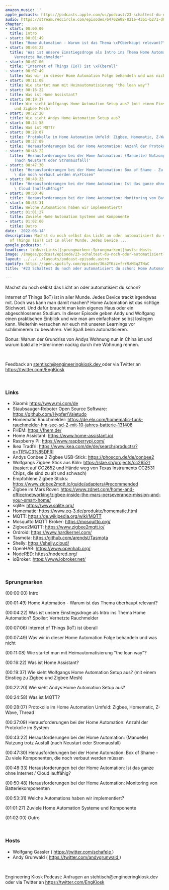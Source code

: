 ```yaml
---
amazon_music: ''
apple_podcasts: https://podcasts.apple.com/us/podcast/23-schaltest-du-noch-oder-automatisiert-du-schon-home/id1603082924?i=1000566323940&uo=4
audio: https://stream.redcircle.com/episodes/64702e08-821e-4361-b271-d98525ec6667/stream.mp3
chapter:
- start: 00:00:00
  title: Intro
- start: 00:01:49
  title: "Home Automation - Warum ist das Thema \xFCberhaupt relevant?"
- start: 00:04:22
  title: 'Was ist unsere Einstiegsdroge als Intro ins Thema Home Automation? Spoiler:
    Vernetzte Rauchmelder'
- start: 00:07:06
  title: "Internet of Things (IoT) ist \xFCberall"
- start: 00:07:49
  title: Was wir in dieser Home Automation Folge behandeln und was nicht
- start: 00:11:08
  title: Wie startet man mit Heimautomatisierung "the lean way"?
- start: 00:16:22
  title: Was ist Home Assistant?
- start: 00:19:37
  title: Wie sieht Wolfgangs Home Automation Setup aus? (mit einem Einstieg zu Zigbee
    und Zigbee Mesh)
- start: 00:22:20
  title: Wie sieht Andys Home Automation Setup aus?
- start: 00:24:58
  title: Was ist MQTT?
- start: 00:28:07
  title: 'Protokolle im Home Automation Umfeld: Zigbee, Homematic, Z-Wave, Thread'
- start: 00:37:09
  title: 'Herausforderungen bei der Home Automation: Anzahl der Protokolle im System'
- start: 00:43:22
  title: 'Herausforderungen bei der Home Automation: (Manuelle) Nutzung trotz Ausfall
    (nach Neustart oder Stromausfall)'
- start: 00:47:30
  title: "Herausforderungen bei der Home Automation: Box of Shame - Zu viele Komponenten,\
    \ die noch verbaut werden m\xFCssen"
- start: 00:48:33
  title: "Herausforderungen bei der Home Automation: Ist das ganze ohne Internet /\
    \ Cloud lauff\xE4hig?"
- start: 00:50:48
  title: 'Herausforderungen bei der Home Automation: Monitoring von Batteriekomponenten'
- start: 00:53:31
  title: Welche Automations haben wir implementiert?
- start: 01:01:27
  title: Zuviele Home Automation Systeme und Komponente
- start: 01:02:00
  title: Outro
date: '2022-06-14'
description: Machst du noch selbst das Licht an oder automatisiert du schon? Internet
  of Things (IoT) ist in aller Munde. Jedes Device ...
google_podcasts: ''
headlines: links::Links||sprungmarken::Sprungmarken||hosts::Hosts
image: /images/podcast/episode/23-schaltest-du-noch-oder-automatisiert-du-schon-home-automation.jpg
layout: ../../../layouts/podcast-episode.astro
spotify: https://open.spotify.com/episode/36a2YKzzvfrrRzM3qZTHaC
title: '#23 Schaltest du noch oder automatisiert du schon: Home Automation'

---
```


<p>
   Machst du noch selbst das Licht an oder automatisiert du schon?
  </p>
  <p>
   Internet of Things (IoT) ist in aller Munde. Jedes Device trackt irgendwas mit. Doch was kann man damit machen? Home Automation ist das richtige Stichwort. Und dafür braucht man kein eigenes Haus oder ein abgeschlossenes Studium. In dieser Episode geben Andy und Wolfgang einen praktischen Einblick und wie man am einfachsten selbst loslegen kann. Weiterhin versuchen wir euch mit unseren Learnings vor schlimmerem zu bewahren. Viel Spaß beim automatisieren.
  </p>
  <p>
   Bonus: Warum der Grundriss von Andys Wohnung nun in China ist und warum bald alle Hörer∙innen nackig durch ihre Wohnung rennen.
  </p>
  <p>
   <br/>
  </p>
  <p>
   Feedback an
   <a href="mailto:stehtisch@engineeringkiosk.dev" rel="nofollow">
    stehtisch@engineeringkiosk.dev
   </a>
   oder via Twitter an
   <a href="https://twitter.com/EngKiosk" rel="nofollow">
    https://twitter.com/EngKiosk
   </a>
  </p>
  <p>
   <br/>
  </p>
  <h3 id="links">
   Links
  </h3>
  <ul>
   <li>
    Xiaomi:
    <a href="https://www.mi.com/de" rel="nofollow">
     https://www.mi.com/de
    </a>
   </li>
   <li>
    Staubsauger-Roboter Open Source Software:
    <a href="https://github.com/Hypfer/Valetudo" rel="nofollow">
     https://github.com/Hypfer/Valetudo
    </a>
   </li>
   <li>
    Homematic Rauchmelder:
    <a href="https://de.elv.com/homematic-funk-rauchmelder-hm-sec-sd-2-mit-10-jahres-batterie-131408" rel="nofollow">
     https://de.elv.com/homematic-funk-rauchmelder-hm-sec-sd-2-mit-10-jahres-batterie-131408
    </a>
   </li>
   <li>
    FHEM:
    <a href="https://fhem.de/" rel="nofollow">
     https://fhem.de/
    </a>
   </li>
   <li>
    Home Assistant:
    <a href="https://www.home-assistant.io/" rel="nofollow">
     https://www.home-assistant.io/
    </a>
   </li>
   <li>
    Raspberry Pi:
    <a href="https://www.raspberrypi.com/" rel="nofollow">
     https://www.raspberrypi.com/
    </a>
   </li>
   <li>
    Ikea Tradfri:
    <a href="https://www.ikea.com/de/de/search/products/?q=TR%C3%85DFRI" rel="nofollow">
     https://www.ikea.com/de/de/search/products/?q=TR%C3%85DFRI
    </a>
   </li>
   <li>
    Andys Conbee 2 Zigbee USB-Stick:
    <a href="https://phoscon.de/de/conbee2" rel="nofollow">
     https://phoscon.de/de/conbee2
    </a>
   </li>
   <li>
    Wolfgangs Zigbee Stick aus Köln:
    <a href="https://slae.sh/projects/cc2652/" rel="nofollow">
     https://slae.sh/projects/cc2652/
    </a>
    (basiert auf CC2652 und Hände weg von Texas Instruments CC2531 Chips, die sind zu alt und schwach)
   </li>
   <li>
    Empfohlene Zigbee Sticks:
    <a href="https://www.zigbee2mqtt.io/guide/adapters/#recommended" rel="nofollow">
     https://www.zigbee2mqtt.io/guide/adapters/#recommended
    </a>
   </li>
   <li>
    Zigbee im Mars Rover:
    <a href="https://www.zdnet.com/home-and-office/networking/zigbee-inside-the-mars-perseverance-mission-and-your-smart-home/" rel="nofollow">
     https://www.zdnet.com/home-and-office/networking/zigbee-inside-the-mars-perseverance-mission-and-your-smart-home/
    </a>
   </li>
   <li>
    sqlite:
    <a href="https://www.sqlite.org/" rel="nofollow">
     https://www.sqlite.org/
    </a>
   </li>
   <li>
    Homematic:
    <a href="https://www.eq-3.de/produkte/homematic.html" rel="nofollow">
     https://www.eq-3.de/produkte/homematic.html
    </a>
   </li>
   <li>
    MQTT:
    <a href="https://de.wikipedia.org/wiki/MQTT" rel="nofollow">
     https://de.wikipedia.org/wiki/MQTT
    </a>
   </li>
   <li>
    Mosquitto MQTT Broker:
    <a href="https://mosquitto.org/" rel="nofollow">
     https://mosquitto.org/
    </a>
   </li>
   <li>
    Zigbee2MQTT:
    <a href="https://www.zigbee2mqtt.io/" rel="nofollow">
     https://www.zigbee2mqtt.io/
    </a>
   </li>
   <li>
    Ordroid:
    <a href="https://www.hardkernel.com/" rel="nofollow">
     https://www.hardkernel.com/
    </a>
   </li>
   <li>
    Tasmota:
    <a href="https://github.com/arendst/Tasmota" rel="nofollow">
     https://github.com/arendst/Tasmota
    </a>
   </li>
   <li>
    Shelly:
    <a href="https://shelly.cloud/" rel="nofollow">
     https://shelly.cloud/
    </a>
   </li>
   <li>
    OpenHAB:
    <a href="https://www.openhab.org/" rel="nofollow">
     https://www.openhab.org/
    </a>
   </li>
   <li>
    NodeRED:
    <a href="https://nodered.org/" rel="nofollow">
     https://nodered.org/
    </a>
   </li>
   <li>
    ioBroker:
    <a href="https://www.iobroker.net/" rel="nofollow">
     https://www.iobroker.net/
    </a>
   </li>
  </ul>
  <p>
   <br/>
  </p>
  <h3 id="sprungmarken">
   Sprungmarken
  </h3>
  <p>
   (00:00:00) Intro
  </p>
  <p>
   (00:01:49) Home Automation - Warum ist das Thema überhaupt relevant?
  </p>
  <p>
   (00:04:22) Was ist unsere Einstiegsdroge als Intro ins Thema Home Automation? Spoiler: Vernetzte Rauchmelder
  </p>
  <p>
   (00:07:06) Internet of Things (IoT) ist überall
  </p>
  <p>
   (00:07:49) Was wir in dieser Home Automation Folge behandeln und was nicht
  </p>
  <p>
   (00:11:08) Wie startet man mit Heimautomatisierung "the lean way"?
  </p>
  <p>
   (00:16:22) Was ist Home Assistant?
  </p>
  <p>
   (00:19:37) Wie sieht Wolfgangs Home Automation Setup aus? (mit einem Einstieg zu Zigbee und Zigbee Mesh)
  </p>
  <p>
   (00:22:20) Wie sieht Andys Home Automation Setup aus?
  </p>
  <p>
   (00:24:58) Was ist MQTT?
  </p>
  <p>
   (00:28:07) Protokolle im Home Automation Umfeld: Zigbee, Homematic, Z-Wave, Thread
  </p>
  <p>
   (00:37:09) Herausforderungen bei der Home Automation: Anzahl der Protokolle im System
  </p>
  <p>
   (00:43:22) Herausforderungen bei der Home Automation: (Manuelle) Nutzung trotz Ausfall (nach Neustart oder Stromausfall)
  </p>
  <p>
   (00:47:30) Herausforderungen bei der Home Automation: Box of Shame - Zu viele Komponenten, die noch verbaut werden müssen
  </p>
  <p>
   (00:48:33) Herausforderungen bei der Home Automation: Ist das ganze ohne Internet / Cloud lauffähig?
  </p>
  <p>
   (00:50:48) Herausforderungen bei der Home Automation: Monitoring von Batteriekomponenten
  </p>
  <p>
   (00:53:31) Welche Automations haben wir implementiert?
  </p>
  <p>
   (01:01:27) Zuviele Home Automation Systeme und Komponente
  </p>
  <p>
   (01:02:00) Outro
  </p>
  <p>
   <br/>
  </p>
  <h3 id="hosts">
   Hosts
  </h3>
  <ul>
   <li>
    Wolfgang Gassler (
    <a href="https://twitter.com/schafele" rel="nofollow">
     https://twitter.com/schafele
    </a>
    )
   </li>
   <li>
    Andy Grunwald (
    <a href="https://twitter.com/andygrunwald" rel="nofollow">
     https://twitter.com/andygrunwald
    </a>
    )
   </li>
  </ul>
  <p>
   <br/>
  </p>
  <p>
   Engineering Kiosk Podcast: Anfragen an stehtisch@engineeringkiosk.dev oder via Twitter an
   <a href="https://twitter.com/EngKiosk" rel="nofollow">
    https://twitter.com/EngKiosk
   </a>
  </p>